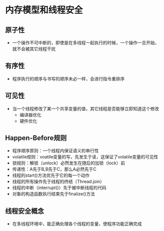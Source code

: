 # 内存模型和线程安全

## 原子性

- 一个操作不可中断的，即使是在多线程一起执行的时候，一个操作一旦开始，就不会被其它线程干扰



## 有序性

- 程序执行的顺序与书写的顺序未必一样，会进行指令重排序



## 可见性

- 当一个线程修改了某一个共享变量的值，其它线程是否能够立即知道这个修改
  - 编译器优化
  - 硬件优化

## Happen-Before规则

- 程序顺序原则：一个线程内保证语义的串行性
-  volatile规则：voatile变量的写，先发生于读，这保证了volatile变量的可见性
- 锁规则：解锁（unlock）必然发生在随后的加锁（lock）前
- 传递性：A先于B,B先于C，那么A必然先于C
- 线程的start()方法优先于它的每一个动作
- 线程的所有操作先于线程的终结（Thread.join）
- 线程的中断（interrupt()）先于被中断线程的代码
- 对象的构造函数执行结束先于finalize()方法



## 线程安全概念

- 在多线程环境中，能正确处理各个线程的变量，使程序功能正确完成